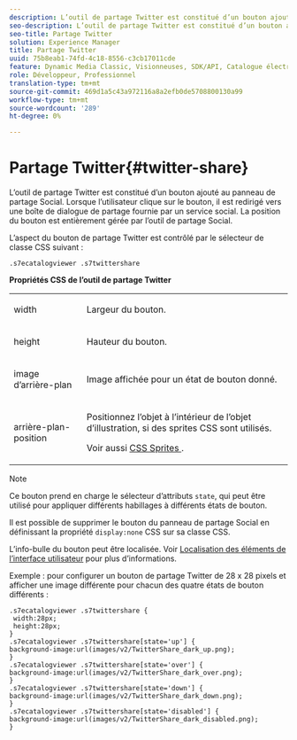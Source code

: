 ```yaml
---
description: L’outil de partage Twitter est constitué d’un bouton ajouté au panneau de partage Social. Lorsque l’utilisateur clique sur le bouton, il est redirigé vers une boîte de dialogue de partage fournie par un service social. La position du bouton est entièrement gérée par l’outil de partage Social.
seo-description: L’outil de partage Twitter est constitué d’un bouton ajouté au panneau de partage Social. Lorsque l’utilisateur clique sur le bouton, il est redirigé vers une boîte de dialogue de partage fournie par un service social. La position du bouton est entièrement gérée par l’outil de partage Social.
seo-title: Partage Twitter
solution: Experience Manager
title: Partage Twitter
uuid: 75b8eab1-74fd-4c18-8556-c3cb17011cde
feature: Dynamic Media Classic, Visionneuses, SDK/API, Catalogue électronique
role: Développeur, Professionnel
translation-type: tm+mt
source-git-commit: 469d1a5c43a972116a8a2efb0de5708800130a99
workflow-type: tm+mt
source-wordcount: '289'
ht-degree: 0%

---
```



# Partage Twitter{#twitter-share}

L’outil de partage Twitter est constitué d’un bouton ajouté au panneau de partage Social. Lorsque l’utilisateur clique sur le bouton, il est redirigé vers une boîte de dialogue de partage fournie par un service social. La position du bouton est entièrement gérée par l’outil de partage Social.

<!--<a id="section_ADDF98E91AF24F618289D1682A5FB13A"></a>-->

L’aspect du bouton de partage Twitter est contrôlé par le sélecteur de classe CSS suivant :

```
.s7ecatalogviewer .s7twittershare
```

**Propriétés CSS de l’outil de partage Twitter**

<table id="table_C48C56E696304C9BAFEE71BA9EA9A174"> 
 <tbody> 
  <tr> 
   <td colname="col1"> <p> <span class="codeph"> width </span> </p> </td> 
   <td colname="col2"> <p>Largeur du bouton. </p> </td> 
  </tr> 
  <tr> 
   <td colname="col1"> <p> <span class="codeph"> height </span> </p> </td> 
   <td colname="col2"> <p>Hauteur du bouton. </p> </td> 
  </tr> 
  <tr> 
   <td colname="col1"> <p> <span class="codeph"> image d’arrière-plan  </span> </p> </td> 
   <td colname="col2"> <p> Image affichée pour un état de bouton donné. </p> </td> 
  </tr> 
  <tr> 
   <td colname="col1"> <p> <span class="codeph"> arrière-plan-position  </span> </p> </td> 
   <td colname="col2"> <p> Positionnez l’objet à l’intérieur de l’objet d’illustration, si des sprites CSS sont utilisés. </p> <p>Voir aussi <a href="../../../c-html5-s7-aem-asset-viewers/c-html5-20-ecatalog-viewer-about/c-html5-20-ecatalog-viewer-customizingviewer/c-html5-20-ecatalog-viewer-customizingviewer.md#section-9d570f95eb2443aca74c1b02f6e89aff" format="dita" scope="local"> CSS Sprites </a>. </p> </td> 
  </tr> 
 </tbody> 
</table>

>[!NOTE]
>
>Ce bouton prend en charge le sélecteur d’attributs `state`, qui peut être utilisé pour appliquer différents habillages à différents états de bouton.

Il est possible de supprimer le bouton du panneau de partage Social en définissant la propriété `display:none` CSS sur sa classe CSS.

L’info-bulle du bouton peut être localisée. Voir [Localisation des éléments de l’interface utilisateur](../../../c-html5-s7-aem-asset-viewers/c-html5-20-ecatalog-viewer-about/c-html5-20-ecatalog-viewer-localization.md#concept-cbfc39344c494eb7b9f6a272cff0cc74) pour plus d’informations.

Exemple : pour configurer un bouton de partage Twitter de 28 x 28 pixels et afficher une image différente pour chacun des quatre états de bouton différents :

```
.s7ecatalogviewer .s7twittershare { 
 width:28px; 
 height:28px; 
} 
.s7ecatalogviewer .s7twittershare[state='up'] { 
background-image:url(images/v2/TwitterShare_dark_up.png); 
} 
.s7ecatalogviewer .s7twittershare[state='over'] { 
background-image:url(images/v2/TwitterShare_dark_over.png); 
} 
.s7ecatalogviewer .s7twittershare[state='down'] { 
background-image:url(images/v2/TwitterShare_dark_down.png); 
} 
.s7ecatalogviewer .s7twittershare[state='disabled'] { 
background-image:url(images/v2/TwitterShare_dark_disabled.png); 
}
```

